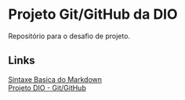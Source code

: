 # Projeto Git/GitHub da DIO
Repositório para o desafio de projeto.

## Links
[Sintaxe Basica do Markdown](https://markdown.net.br/sintaxe-basica/)  
[Projeto DIO - Git/GitHub](https://web.dio.me/project/criando-seu-primeiro-repositorio-no-github-para-compartilhar-seu-progresso/learning/a6e285fa-b9a0-4bc2-8353-7b729dabcf0c?back=/track/take-blip-web-developer)
